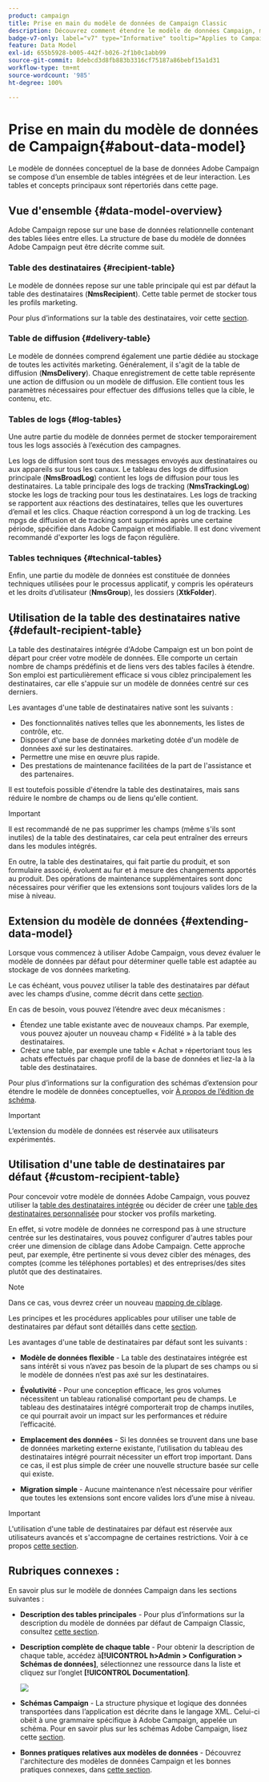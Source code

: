 ```yaml
---
product: campaign
title: Prise en main du modèle de données de Campaign Classic
description: Découvrez comment étendre le modèle de données Campaign, modifier des schémas, utiliser des API, et plus encore
badge-v7-only: label="v7" type="Informative" tooltip="Applies to Campaign Classic v7 only"
feature: Data Model
exl-id: 655b5928-b005-442f-b026-2f1b0c1abb99
source-git-commit: 8debcd3d8fb883b3316cf75187a86bebf15a1d31
workflow-type: tm+mt
source-wordcount: '985'
ht-degree: 100%

---
```


# Prise en main du modèle de données de Campaign{#about-data-model}

Le modèle de données conceptuel de la base de données Adobe Campaign se compose d’un ensemble de tables intégrées et de leur interaction. Les tables et concepts principaux sont répertoriés dans cette page.

## Vue d&#39;ensemble {#data-model-overview}

Adobe Campaign repose sur une base de données relationnelle contenant des tables liées entre elles. La structure de base du modèle de données Adobe Campaign peut être décrite comme suit.

### Table des destinataires {#recipient-table}

Le modèle de données repose sur une table principale qui est par défaut la table des destinataires (**NmsRecipient**). Cette table permet de stocker tous les profils marketing.

Pour plus d’informations sur la table des destinataires, voir cette [section](#default-recipient-table).

### Table de diffusion {#delivery-table}

Le modèle de données comprend également une partie dédiée au stockage de toutes les activités marketing. Généralement, il s&#39;agit de la table de diffusion (**NmsDelivery**). Chaque enregistrement de cette table représente une action de diffusion ou un modèle de diffusion. Elle contient tous les paramètres nécessaires pour effectuer des diffusions telles que la cible, le contenu, etc.

### Tables de logs {#log-tables}

Une autre partie du modèle de données permet de stocker temporairement tous les logs associés à l’exécution des campagnes.

Les logs de diffusion sont tous des messages envoyés aux destinataires ou aux appareils sur tous les canaux. Le tableau des logs de diffusion principale (**NmsBroadLog**) contient les logs de diffusion pour tous les destinataires.
La table principale des logs de tracking (**NmsTrackingLog**) stocke les logs de tracking pour tous les destinataires. Les logs de tracking se rapportent aux réactions des destinataires, telles que les ouvertures d’email et les clics. Chaque réaction correspond à un log de tracking.
Les mpgs de diffusion et de tracking sont supprimés après une certaine période, spécifiée dans Adobe Campaign et modifiable. Il est donc vivement recommandé d&#39;exporter les logs de façon régulière.

### Tables techniques {#technical-tables}

Enfin, une partie du modèle de données est constituée de données techniques utilisées pour le processus applicatif, y compris les opérateurs et les droits d’utilisateur (**NmsGroup**), les dossiers (**XtkFolder**).

## Utilisation de la table des destinataires native {#default-recipient-table}

La table des destinataires intégrée d&#39;Adobe Campaign est un bon point de départ pour créer votre modèle de données. Elle comporte un certain nombre de champs prédéfinis et de liens vers des tables faciles à étendre. Son emploi est particulièrement efficace si vous ciblez principalement les destinataires, car elle s&#39;appuie sur un modèle de données centré sur ces derniers.

Les avantages d&#39;une table de destinataires native sont les suivants :

* Des fonctionnalités natives telles que les abonnements, les listes de contrôle, etc.
* Disposer d&#39;une base de données marketing dotée d&#39;un modèle de données axé sur les destinataires.
* Permettre une mise en œuvre plus rapide.
* Des prestations de maintenance facilitées de la part de l&#39;assistance et des partenaires.

Il est toutefois possible d&#39;étendre la table des destinataires, mais sans réduire le nombre de champs ou de liens qu&#39;elle contient.

>[!IMPORTANT]
>
>Il est recommandé de ne pas supprimer les champs (même s&#39;ils sont inutiles) de la table des destinataires, car cela peut entraîner des erreurs dans les modules intégrés.

En outre, la table des destinataires, qui fait partie du produit, et son formulaire associé, évoluent au fur et à mesure des changements apportés au produit. Des opérations de maintenance supplémentaires sont donc nécessaires pour vérifier que les extensions sont toujours valides lors de la mise à niveau.

## Extension du modèle de données {#extending-data-model}

Lorsque vous commencez à utiliser Adobe Campaign, vous devez évaluer le modèle de données par défaut pour déterminer quelle table est adaptée au stockage de vos données marketing.

Le cas échéant, vous pouvez utiliser la table des destinataires par défaut avec les champs d’usine, comme décrit dans cette [section](#default-recipient-table).

En cas de besoin, vous pouvez l’étendre avec deux mécanismes :

* Étendez une table existante avec de nouveaux champs. Par exemple, vous pouvez ajouter un nouveau champ « Fidélité » à la table des destinataires.
* Créez une table, par exemple une table « Achat » répertoriant tous les achats effectués par chaque profil de la base de données et liez-la à la table des destinataires.

Pour plus d’informations sur la configuration des schémas d’extension pour étendre le modèle de données conceptuelles, voir [À propos de l’édition de schéma](../../configuration/using/about-schema-edition.md).

>[!IMPORTANT]
>
>L’extension du modèle de données est réservée aux utilisateurs expérimentés.

## Utilisation d&#39;une table de destinataires par défaut {#custom-recipient-table}

Pour concevoir votre modèle de données Adobe Campaign, vous pouvez utiliser la [table des destinataires intégrée](#default-recipient-table) ou décider de créer une [table des destinataires personnalisée](../../configuration/using/about-custom-recipient-table.md) pour stocker vos profils marketing.

En effet, si votre modèle de données ne correspond pas à une structure centrée sur les destinataires, vous pouvez configurer d&#39;autres tables pour créer une dimension de ciblage dans Adobe Campaign. Cette approche peut, par exemple, être pertinente si vous devez cibler des ménages, des comptes (comme les téléphones portables) et des entreprises/des sites plutôt que des destinataires.

>[!NOTE]
>
>Dans ce cas, vous devrez créer un nouveau [mapping de ciblage](../../configuration/using/target-mapping.md).

Les principes et les procédures applicables pour utiliser une table de destinataires par défaut sont détaillés dans cette [section](../../configuration/using/about-custom-recipient-table.md).

Les avantages d&#39;une table de destinataires par défaut sont les suivants :

* **Modèle de données flexible** - La table des destinataires intégrée est sans intérêt si vous n’avez pas besoin de la plupart de ses champs ou si le modèle de données n’est pas axé sur les destinataires.

* **Évolutivité** - Pour une conception efficace, les gros volumes nécessitent un tableau rationalisé comportant peu de champs. Le tableau des destinataires intégré comporterait trop de champs inutiles, ce qui pourrait avoir un impact sur les performances et réduire l’efficacité.

* **Emplacement des données** - Si les données se trouvent dans une base de données marketing externe existante, l’utilisation du tableau des destinataires intégré pourrait nécessiter un effort trop important. Dans ce cas, il est plus simple de créer une nouvelle structure basée sur celle qui existe.

* **Migration simple** - Aucune maintenance n’est nécessaire pour vérifier que toutes les extensions sont encore valides lors d’une mise à niveau.

>[!IMPORTANT]
>
>L&#39;utilisation d&#39;une table de destinataires par défaut est réservée aux utilisateurs avancés et s&#39;accompagne de certaines restrictions. Voir à ce propos [cette section](../../configuration/using/about-custom-recipient-table.md).

## Rubriques connexes :

En savoir plus sur le modèle de données Campaign dans les sections suivantes :

* **Description des tables principales** - Pour plus d’informations sur la description du modèle de données par défaut de Campaign Classic, consultez [cette section](../../configuration/using/data-model-description.md).

* **Description complète de chaque table** - Pour obtenir la description de chaque table, accédez à&#x200B;**[!UICONTROL h>Admin > Configuration > Schémas de données]**, sélectionnez une ressource dans la liste et cliquez sur l’onglet  **[!UICONTROL Documentation]**.

   ![](assets/data-model_documentation-tab.png)


* **Schémas Campaign** - La structure physique et logique des données transportées dans l’application est décrite dans le langage XML. Celui-ci obéit à une grammaire spécifique à Adobe Campaign, appelée un schéma. Pour en savoir plus sur les schémas Adobe Campaign, lisez cette [section](../../configuration/using/about-schema-reference.md).

* **Bonnes pratiques relatives aux modèles de données** - Découvrez l&#39;architecture des modèles de données Campaign et les bonnes pratiques connexes, dans [cette section](../../configuration/using/data-model-best-practices.md#data-model-architecture).
